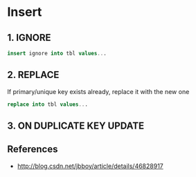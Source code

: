 # Insert

## 1. IGNORE

```sql
insert ignore into tbl values...
```

## 2. REPLACE

If primary/unique key exists already, replace it with the new one

```sql
replace into tbl values...
```

## 3. ON DUPLICATE KEY UPDATE

## References

- http://blog.csdn.net/jbboy/article/details/46828917